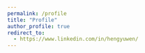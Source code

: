 ```yaml
---
permalink: /profile
title: "Profile"
author_profile: true
redirect_to: 
  - https://www.linkedin.com/in/hengyuwen/
---
```

